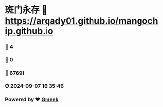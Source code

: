 # 斑门永存 :link: https://arqady01.github.io/mangochip.github.io 
### :page_facing_up: [4](https://arqady01.github.io/mangochip.github.io/tag.html) 
### :speech_balloon: 0 
### :hibiscus: 67691 
### :alarm_clock: 2024-09-07 16:35:46 
### Powered by :heart: [Gmeek](https://github.com/Meekdai/Gmeek)
